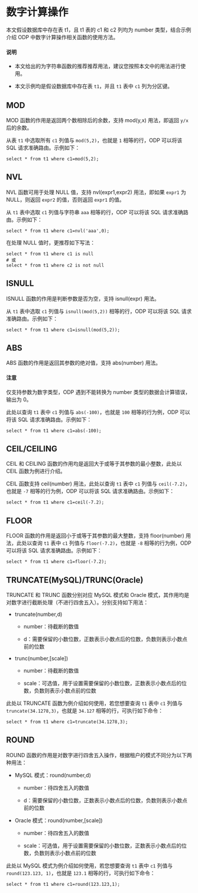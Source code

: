 # 数字计算操作

本文假设数据库中存在表 t1，且 t1 表的 c1 和 c2 列均为 number 类型，结合示例介绍 ODP 中数字计算操作相关函数的使用方法。

<main id="notice" type='explain'>
  <h4>说明</h4>
  <ul>
  <li>
  <p>本文给出的为字符串函数的推荐推荐用法，建议您按照本文中的用法进行使用。</p>
  </li>
  <li>
  <p>本文示例均是假设数据库中存在表 <code>t1</code>，并且 <code>t1</code> 表中 <code>c1</code> 列为分区键。</p>
  </li>
  </ul>
</main>

## MOD

MOD 函数的作用是返回两个数相除后的余数，支持 mod(y,x) 用法，即返回 `y/x` 后的余数。

从表 `t1` 中选取所有 `c1` 列值与 `mod(5,2)`，也就是 `1` 相等的行，ODP 可以将该 SQL 请求准确路由。示例如下：

```shell
select * from t1 where c1=mod(5,2);
```

## NVL

NVL 函数可用于处理 NULL 值，支持 nvl(expr1,expr2) 用法，即如果 `expr1` 为 NULL，则返回 `expr2` 的值，否则返回 `expr1` 的值。

从 `t1` 表中选取 `c1` 列值与字符串 `aaa` 相等的行，ODP 可以将该 SQL 请求准确路由。示例如下：

```shell
select * from t1 where c1=nvl('aaa',0);
```

在处理 NULL 值时，更推荐如下写法：

```shell
select * from t1 where c1 is null
# 或
select * from t1 where c2 is not null
```

## ISNULL

ISNULL 函数的作用是判断参数是否为空，支持 isnull(expr) 用法。

从 `t1` 表中选取 `c1` 列值与 `isnull(mod(5,2))` 相等的行，ODP 可以将该 SQL 请求准确路由。示例如下：

```shell
select * from t1 where c1=isnull(mod(5,2));
```

## ABS

ABS 函数的作用是返回其参数的绝对值，支持 abs(number) 用法。

<main id="notice" type='notice'>
  <h4>注意</h4>
  <p>仅支持参数为数字类型，ODP 遇到不能转换为 number 类型的数据会计算错误，输出为 0。</p>
</main>

此处以查询 `t1` 表中 `c1` 列值与 `abs(-100)`，也就是 `100` 相等的行为例，ODP 可以将该 SQL 请求准确路由。示例如下：

```shell
select * from t1 where c1=abs(-100);
```

## CEIL/CEILING

CEIL 和 CEILING 函数的作用均是返回大于或等于其参数的最小整数，此处以 CEIL 函数为例进行介绍。

CEIL 函数支持 ceil(number) 用法，此处以查询 `t1` 表中 `c1` 列值与 `ceil(-7.2)`，也就是 `-7` 相等的行为例，ODP 可以将该 SQL 请求准确路由。示例如下：

```shell
select * from t1 where c1=ceil(-7.2);
```

## FLOOR

FLOOR 函数的作用是返回小于或等于其参数的最大整数，支持 floor(number) 用法，此处以查询 `t1` 表中 `c1` 列值与 `floor(-7.2)`，也就是 `-8` 相等的行为例，ODP 可以将该 SQL 请求准确路由。示例如下：

```shell
select * from t1 where c1=floor(-7.2);
```

## TRUNCATE(MySQL)/TRUNC(Oracle)

TRUNCATE 和 TRUNC 函数分别对应 MySQL 模式和 Oracle 模式，其作用均是对数字进行截断处理（不进行四舍五入）。分别支持如下用法：

* truncate(number,d)

  * number：待截断的数值

  * d：需要保留的小数位数，正数表示小数点后的位数，负数则表示小数点前的位数

* trunc(number,[scale])
  
  * number：待截断的数值

  * scale：可选值，用于设置需要保留的小数位数，正数表示小数点后的位数，负数则表示小数点前的位数

此处以 TRUNCATE 函数为例介绍如何使用，若您想要查询 `t1` 表中 `c1` 列值与 `truncate(34.1278,3)`，也就是 `34.127` 相等的行，可执行如下命令：

```shell
select * from t1 where c1=truncate(34.1278,3);
```

## ROUND

ROUND 函数的作用是对数字进行四舍五入操作，根据租户的模式不同分为以下两种用法：

* MySQL 模式：round(number,d)
  
  * number：待四舍五入的数值

  * d：需要保留的小数位数，正数表示小数点后的位数，负数则表示小数点前的位数

* Oracle 模式：round(number,[scale])

  * number：待四舍五入的数值

  * scale：可选值，用于设置需要保留的小数位数，正数表示小数点后的位数，负数则表示小数点前的位数

此处以 MySQL 模式为例介绍如何使用，若您想要查询 `t1` 表中 `c1` 列值与 `round(123.123, 1)`，也就是 `123.1` 相等的行，可执行如下命令：

```shell
select * from t1 where c1=round(123.123,1);
```
